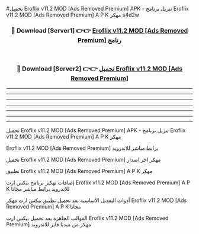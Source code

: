 #تحميل Eroflix v11.2 MOD [Ads Removed Premium]  APK - تنزيل برنامج Eroflix v11.2 MOD [Ads Removed Premium]  A P K مهكر s4d2w 



<div align="center">
<h3>🔴 Download [Server1] 👉👉 <a href="https://apkdownload10.web.app/?title=Eroflix v11.2 MOD [Ads Removed Premium] ">Eroflix v11.2 MOD [Ads Removed Premium]  رنامج</a></h3><br>

<h3>🔴 Download [Server2] 👉👉 <a href="https://apkdownload10.web.app/?title=Eroflix v11.2 MOD [Ads Removed Premium] ">تحميل Eroflix v11.2 MOD [Ads Removed Premium]  </a></h3>
</div>


----------------------------------------------------------

----------------------------------------------------------

----------------------------------------------------------

----------------------------------------------------------

----------------------------------------------------------

----------------------------------------------------------

----------------------------------------------------------

تحميل Eroflix v11.2 MOD [Ads Removed Premium]  APK - تنزيل برنامج Eroflix v11.2 MOD [Ads Removed Premium]  A P K مهكر

Eroflix v11.2 MOD [Ads Removed Premium]  برابط مباشر للاندرويد

تحميل Eroflix v11.2 MOD [Ads Removed Premium]  مهكر اخر اصدار

تطبيق Eroflix v11.2 MOD [Ads Removed Premium]  A P K مهكر

إضافات تهكير برنامج بيكس ارت Eroflix v11.2 MOD [Ads Removed Premium]  A P K للاندرويد برابط مباشر مجانا

أدوات التعديل الأساسية بعد تحميل تطبيق بيكس ارت مهكر Eroflix v11.2 MOD [Ads Removed Premium]  A P K مجانا

القوالب الجاهزة بعد تحميل بيكس ارت Eroflix v11.2 MOD [Ads Removed Premium]  مهكر من ميديا فاير للاندرويد


